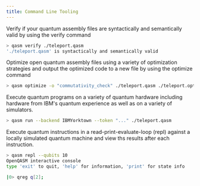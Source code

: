 ```yaml
---
title: Command Line Tooling
---
```

Verify if your quantum assembly files are syntactically and semantically valid by using the verify command

```sh
> qasm verify ./teleport.qasm
'./teleport.qasm' is syntactically and semantically valid
```

Optimize open quantum assembly files using a variety of optimization strategies and output the optimized code to a new file by using the optimize command

```sh
> qasm optimize -o "commutativity_check" ./teleport.qasm ./teleport.optimized.qasm
```

Execute quantum programs on a variety of quantum hardware including hardware from IBM's quantum experience as well as on a variety of simulators.

```sh
> qasm run --backend IBMYorktown --token "..." ./teleport.qasm
```

Execute quantum instructions in a read-print-evaluate-loop (repl) against a locally simulated quantum machine and view ths results after each instruction.

```sh
> qasm repl --qubits 10
OpenQASM interactive console
type 'exit' to quit, 'help' for information, 'print' for state info

|0> qreg q[2];
```